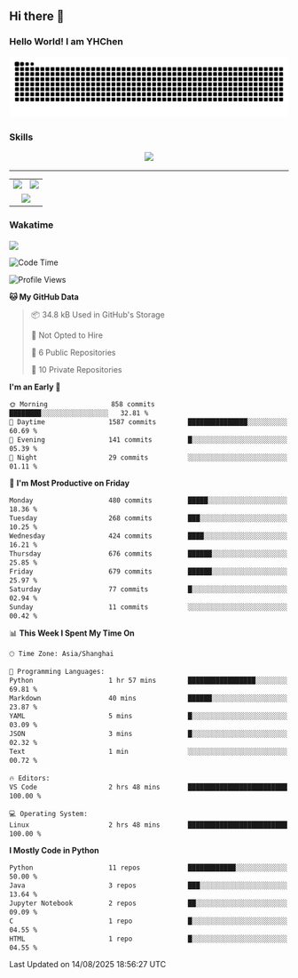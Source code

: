 
## Hi there 👋

<!--
**YHChen0511/YHChen0511** is a ✨ _special_ ✨ repository because its `README.md` (this file) appears on your GitHub profile.

Here are some ideas to get you started:

- 🔭 I’m currently working on ...
- 🌱 I’m currently learning ...
- 👯 I’m looking to collaborate on ...
- 🤔 I’m looking for help with ...
- 💬 Ask me about ...
- 📫 How to reach me: ...
- 😄 Pronouns: ...
- ⚡ Fun fact: ...
-->
### Hello World!  I am YHChen

![](https://raw.githubusercontent.com/YHChen0511/YHChen0511/refs/heads/output/github-contribution-grid-snake.svg)

### Skills

<p align="center">
  <a href="https://skillicons.dev">
    <img src="https://skillicons.dev/icons?i=python,cpp,java,c,pytorch,git,docker,latex,mysql,linux,vscode" />
  </a>
</p>

---
<div align="center">
  <table style="width:100%;">
    <tr>
      <!-- 第一个图片 -->
      <td align="center">
        <img height='200' src="https://github-readme-stats.vercel.app/api?username=YHChen0511&show_icons=true" />
      </td>
      <!-- 第二个图片 -->
      <td align="center">
        <img height='200' src="https://github-readme-stats.vercel.app/api/top-langs/?username=YHChen0511&layout=compact" />
      </td>
    </tr>
    <!-- 第三个图片 -->
    <tr>
      <td colspan="2" align="center">
        <img height="220" src="https://github-readme-activity-graph.vercel.app/graph?username=YHChen0511&theme=github-compact&hide_border=true&area=true" />
      </td>
    </tr>
  </table>
</div>

### Wakatime
<img align="center" src="https://github-readme-stats.vercel.app/api/wakatime?username=YHChen0511&theme=transparent&hide_border=true&layout=compact&langs_count=20&range=last_30_days" />

<!--START_SECTION:waka-->
![Code Time](http://img.shields.io/badge/Code%20Time-468%20hrs%2010%20mins-blue)

![Profile Views](http://img.shields.io/badge/Profile%20Views-0-blue)

**🐱 My GitHub Data** 

> 📦 34.8 kB Used in GitHub's Storage 
 > 
> 🚫 Not Opted to Hire
 > 
> 📜 6 Public Repositories 
 > 
> 🔑 10 Private Repositories 
 > 
**I'm an Early 🐤** 

```text
🌞 Morning                858 commits         ████████░░░░░░░░░░░░░░░░░   32.81 % 
🌆 Daytime                1587 commits        ███████████████░░░░░░░░░░   60.69 % 
🌃 Evening                141 commits         █░░░░░░░░░░░░░░░░░░░░░░░░   05.39 % 
🌙 Night                  29 commits          ░░░░░░░░░░░░░░░░░░░░░░░░░   01.11 % 
```
📅 **I'm Most Productive on Friday** 

```text
Monday                   480 commits         █████░░░░░░░░░░░░░░░░░░░░   18.36 % 
Tuesday                  268 commits         ███░░░░░░░░░░░░░░░░░░░░░░   10.25 % 
Wednesday                424 commits         ████░░░░░░░░░░░░░░░░░░░░░   16.21 % 
Thursday                 676 commits         ██████░░░░░░░░░░░░░░░░░░░   25.85 % 
Friday                   679 commits         ██████░░░░░░░░░░░░░░░░░░░   25.97 % 
Saturday                 77 commits          █░░░░░░░░░░░░░░░░░░░░░░░░   02.94 % 
Sunday                   11 commits          ░░░░░░░░░░░░░░░░░░░░░░░░░   00.42 % 
```


📊 **This Week I Spent My Time On** 

```text
🕑︎ Time Zone: Asia/Shanghai

💬 Programming Languages: 
Python                   1 hr 57 mins        █████████████████░░░░░░░░   69.81 % 
Markdown                 40 mins             ██████░░░░░░░░░░░░░░░░░░░   23.87 % 
YAML                     5 mins              █░░░░░░░░░░░░░░░░░░░░░░░░   03.09 % 
JSON                     3 mins              █░░░░░░░░░░░░░░░░░░░░░░░░   02.32 % 
Text                     1 min               ░░░░░░░░░░░░░░░░░░░░░░░░░   00.72 % 

🔥 Editors: 
VS Code                  2 hrs 48 mins       █████████████████████████   100.00 % 

💻 Operating System: 
Linux                    2 hrs 48 mins       █████████████████████████   100.00 % 
```

**I Mostly Code in Python** 

```text
Python                   11 repos            ████████████░░░░░░░░░░░░░   50.00 % 
Java                     3 repos             ███░░░░░░░░░░░░░░░░░░░░░░   13.64 % 
Jupyter Notebook         2 repos             ██░░░░░░░░░░░░░░░░░░░░░░░   09.09 % 
C                        1 repo              █░░░░░░░░░░░░░░░░░░░░░░░░   04.55 % 
HTML                     1 repo              █░░░░░░░░░░░░░░░░░░░░░░░░   04.55 % 
```




 Last Updated on 14/08/2025 18:56:27 UTC
<!--END_SECTION:waka-->
